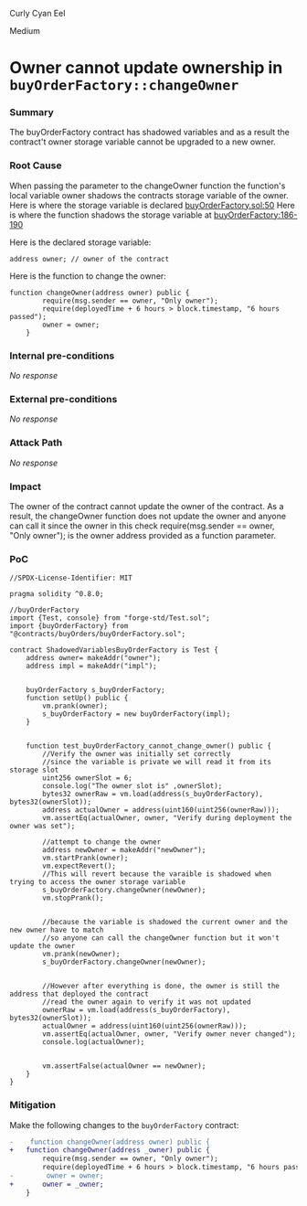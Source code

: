 Curly Cyan Eel

Medium

# Owner cannot update ownership in `buyOrderFactory::changeOwner`

### Summary

The buyOrderFactory contract has shadowed variables and as a result the contract't owner storage variable cannot be upgraded to a new owner.

### Root Cause

When passing the parameter to the changeOwner function the function's local variable owner shadows the contracts storage variable of the owner.
Here is where the storage variable is declared [buyOrderFactory.sol:50](https://github.com/sherlock-audit/2024-11-debita-finance-v3/blob/main/Debita-V3-Contracts/contracts/buyOrders/buyOrderFactory.sol#L50)
Here is where the function shadows the storage variable at [buyOrderFactory:186-190](https://github.com/sherlock-audit/2024-11-debita-finance-v3/blob/main/Debita-V3-Contracts/contracts/buyOrders/buyOrderFactory.sol#L186-L190)

Here is the declared storage variable:
```solidity
address owner; // owner of the contract
```

Here is the function to change the owner:
```solidity
function changeOwner(address owner) public {
        require(msg.sender == owner, "Only owner");
        require(deployedTime + 6 hours > block.timestamp, "6 hours passed");
        owner = owner; 
    }
```

### Internal pre-conditions

_No response_

### External pre-conditions

_No response_

### Attack Path

_No response_

### Impact

The owner of the contract cannot update the owner of the contract. As a result, the changeOwner function does not update the owner and anyone can call it since the owner in this check require(msg.sender == owner, "Only owner"); is the owner address provided as a function parameter.

### PoC

```solidity
//SPDX-License-Identifier: MIT

pragma solidity ^0.8.0;

//buyOrderFactory
import {Test, console} from "forge-std/Test.sol";
import {buyOrderFactory} from "@contracts/buyOrders/buyOrderFactory.sol";

contract ShadowedVariablesBuyOrderFactory is Test {
    address owner= makeAddr("owner");
    address impl = makeAddr("impl");
    

    buyOrderFactory s_buyOrderFactory;
    function setUp() public {
        vm.prank(owner);
        s_buyOrderFactory = new buyOrderFactory(impl);
    }


    function test_buyOrderFactory_cannot_change_owner() public {
        //Verify the owner was initially set correctly
        //since the variable is private we will read it from its storage slot
        uint256 ownerSlot = 6;
        console.log("The owner slot is" ,ownerSlot);
        bytes32 ownerRaw = vm.load(address(s_buyOrderFactory), bytes32(ownerSlot));
        address actualOwner = address(uint160(uint256(ownerRaw)));
        vm.assertEq(actualOwner, owner, "Verify during deployment the owner was set");

        //attempt to change the owner
        address newOwner = makeAddr("newOwner");
        vm.startPrank(owner);
        vm.expectRevert();
        //This will revert because the varaible is shadowed when trying to access the owner storage variable
        s_buyOrderFactory.changeOwner(newOwner);
        vm.stopPrank();


        //because the variable is shadowed the current owner and the new owner have to match
        //so anyone can call the changeOwner function but it won't update the owner
        vm.prank(newOwner);
        s_buyOrderFactory.changeOwner(newOwner);
      

        //However after everything is done, the owner is still the address that deployed the contract
        //read the owner again to verify it was not updated
        ownerRaw = vm.load(address(s_buyOrderFactory), bytes32(ownerSlot));
        actualOwner = address(uint160(uint256(ownerRaw)));
        vm.assertEq(actualOwner, owner, "Verify owner never changed");
        console.log(actualOwner);


        vm.assertFalse(actualOwner == newOwner);
    }
}
```

### Mitigation

Make the following changes to the `buyOrderFactory` contract:

```diff
-    function changeOwner(address owner) public {
+   function changeOwner(address _owner) public {
        require(msg.sender == owner, "Only owner");
        require(deployedTime + 6 hours > block.timestamp, "6 hours passed");
-        owner = owner; 
+       owner = _owner; 
    }
```